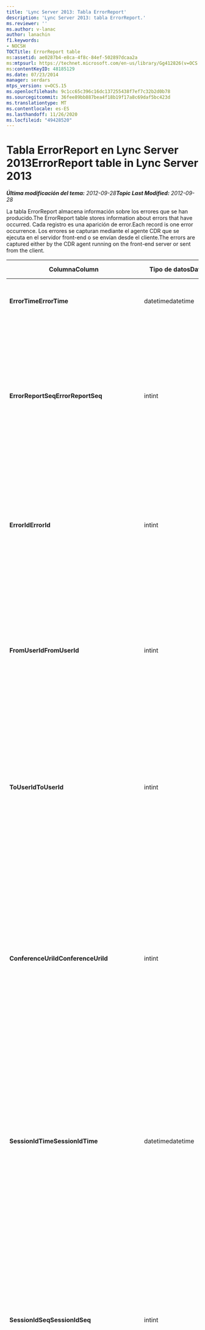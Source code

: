 ```yaml
---
title: 'Lync Server 2013: Tabla ErrorReport'
description: 'Lync Server 2013: tabla ErrorReport.'
ms.reviewer: ''
ms.author: v-lanac
author: lanachin
f1.keywords:
- NOCSH
TOCTitle: ErrorReport table
ms:assetid: ae0287b4-e8ca-4f8c-84ef-502897dcaa2a
ms:mtpsurl: https://technet.microsoft.com/en-us/library/Gg412826(v=OCS.15)
ms:contentKeyID: 48185129
ms.date: 07/23/2014
manager: serdars
mtps_version: v=OCS.15
ms.openlocfilehash: 9c1cc65c396c16dc137255438f7ef7c32b2d0b78
ms.sourcegitcommit: 36fee89bb887bea4f18b19f17a8c69daf5bc423d
ms.translationtype: MT
ms.contentlocale: es-ES
ms.lasthandoff: 11/26/2020
ms.locfileid: "49428520"
---
```

# <a name="errorreport-table-in-lync-server-2013"></a><span data-ttu-id="e450e-103">Tabla ErrorReport en Lync Server 2013</span><span class="sxs-lookup"><span data-stu-id="e450e-103">ErrorReport table in Lync Server 2013</span></span>

<div data-xmlns="http://www.w3.org/1999/xhtml">

<div class="topic" data-xmlns="http://www.w3.org/1999/xhtml" data-msxsl="urn:schemas-microsoft-com:xslt" data-cs="https://msdn.microsoft.com/">

<div data-asp="https://msdn2.microsoft.com/asp">



</div>

<div id="mainSection">

<div id="mainBody"><span data-ttu-id="e450e-104">

<span> </span></span><span class="sxs-lookup"><span data-stu-id="e450e-104">

<span> </span></span></span>

<span data-ttu-id="e450e-105">_**Última modificación del tema:** 2012-09-28_</span><span class="sxs-lookup"><span data-stu-id="e450e-105">_**Topic Last Modified:** 2012-09-28_</span></span>

<span data-ttu-id="e450e-106">La tabla ErrorReport almacena información sobre los errores que se han producido.</span><span class="sxs-lookup"><span data-stu-id="e450e-106">The ErrorReport table stores information about errors that have occurred.</span></span> <span data-ttu-id="e450e-107">Cada registro es una aparición de error.</span><span class="sxs-lookup"><span data-stu-id="e450e-107">Each record is one error occurrence.</span></span> <span data-ttu-id="e450e-108">Los errores se capturan mediante el agente CDR que se ejecuta en el servidor front-end o se envían desde el cliente.</span><span class="sxs-lookup"><span data-stu-id="e450e-108">The errors are captured either by the CDR agent running on the front-end server or sent from the client.</span></span>


<table>
<colgroup>
<col style="width: 25%" />
<col style="width: 25%" />
<col style="width: 25%" />
<col style="width: 25%" />
</colgroup>
<thead>
<tr class="header">
<th><span data-ttu-id="e450e-109">Columna</span><span class="sxs-lookup"><span data-stu-id="e450e-109">Column</span></span></th>
<th><span data-ttu-id="e450e-110">Tipo de datos</span><span class="sxs-lookup"><span data-stu-id="e450e-110">Data Type</span></span></th>
<th><span data-ttu-id="e450e-111">Clave o índice</span><span class="sxs-lookup"><span data-stu-id="e450e-111">Key/Index</span></span></th>
<th><span data-ttu-id="e450e-112">Detalles</span><span class="sxs-lookup"><span data-stu-id="e450e-112">Details</span></span></th>
</tr>
</thead>
<tbody>
<tr class="odd">
<td><p><span data-ttu-id="e450e-113"><strong>ErrorTime</strong></span><span class="sxs-lookup"><span data-stu-id="e450e-113"><strong>ErrorTime</strong></span></span></p></td>
<td><p><span data-ttu-id="e450e-114">datetime</span><span class="sxs-lookup"><span data-stu-id="e450e-114">datetime</span></span></p></td>
<td><p><span data-ttu-id="e450e-115">Primary</span><span class="sxs-lookup"><span data-stu-id="e450e-115">Primary</span></span></p></td>
<td><p><span data-ttu-id="e450e-116">Fecha y hora en que se produjo el error.</span><span class="sxs-lookup"><span data-stu-id="e450e-116">Date and time the error occurred.</span></span></p></td>
</tr>
<tr class="even">
<td><p><span data-ttu-id="e450e-117"><strong>ErrorReportSeq</strong></span><span class="sxs-lookup"><span data-stu-id="e450e-117"><strong>ErrorReportSeq</strong></span></span></p></td>
<td><p><span data-ttu-id="e450e-118">int</span><span class="sxs-lookup"><span data-stu-id="e450e-118">int</span></span></p></td>
<td><p><span data-ttu-id="e450e-119">Primary</span><span class="sxs-lookup"><span data-stu-id="e450e-119">Primary</span></span></p></td>
<td><p><span data-ttu-id="e450e-120">Número de identificación para identificar el informe de errores.</span><span class="sxs-lookup"><span data-stu-id="e450e-120">ID number to identify the error report.</span></span> <span data-ttu-id="e450e-121">Se usa en conjunción con <strong>ErrorTime</strong> para identificar de manera exclusiva un informe de errores.</span><span class="sxs-lookup"><span data-stu-id="e450e-121">Used in conjunction with <strong>ErrorTime</strong> to uniquely identify an error report.</span></span></p></td>
</tr>
<tr class="odd">
<td><p><span data-ttu-id="e450e-122"><strong>ErrorId</strong></span><span class="sxs-lookup"><span data-stu-id="e450e-122"><strong>ErrorId</strong></span></span></p></td>
<td><p><span data-ttu-id="e450e-123">int</span><span class="sxs-lookup"><span data-stu-id="e450e-123">int</span></span></p></td>
<td><p><span data-ttu-id="e450e-124">Extranjero</span><span class="sxs-lookup"><span data-stu-id="e450e-124">Foreign</span></span></p></td>
<td><p><span data-ttu-id="e450e-125">IDENTIFICADOR único del tipo de error.</span><span class="sxs-lookup"><span data-stu-id="e450e-125">Unique ID of the error type.</span></span> <span data-ttu-id="e450e-126">Para obtener más información, consulte la <a href="lync-server-2013-errordef-table.md">tabla ErrorDef en Lync Server 2013</a> .</span><span class="sxs-lookup"><span data-stu-id="e450e-126">See the <a href="lync-server-2013-errordef-table.md">ErrorDef table in Lync Server 2013</a> for more information.</span></span></p></td>
</tr>
<tr class="even">
<td><p><span data-ttu-id="e450e-127"><strong>FromUserId</strong></span><span class="sxs-lookup"><span data-stu-id="e450e-127"><strong>FromUserId</strong></span></span></p></td>
<td><p><span data-ttu-id="e450e-128">int</span><span class="sxs-lookup"><span data-stu-id="e450e-128">int</span></span></p></td>
<td><p><span data-ttu-id="e450e-129">Extranjero</span><span class="sxs-lookup"><span data-stu-id="e450e-129">Foreign</span></span></p></td>
<td><p><span data-ttu-id="e450e-130">Usuario que originó la solicitud que causó el error.</span><span class="sxs-lookup"><span data-stu-id="e450e-130">User who originated the request that caused the error.</span></span> <span data-ttu-id="e450e-131">Para obtener más información, consulte la <a href="lync-server-2013-users-table.md">tabla usuarios en Lync Server 2013</a> .</span><span class="sxs-lookup"><span data-stu-id="e450e-131">See the <a href="lync-server-2013-users-table.md">Users table in Lync Server 2013</a> for more information.</span></span></p></td>
</tr>
<tr class="odd">
<td><p><span data-ttu-id="e450e-132"><strong>ToUserId</strong></span><span class="sxs-lookup"><span data-stu-id="e450e-132"><strong>ToUserId</strong></span></span></p></td>
<td><p><span data-ttu-id="e450e-133">int</span><span class="sxs-lookup"><span data-stu-id="e450e-133">int</span></span></p></td>
<td><p><span data-ttu-id="e450e-134">Extranjero</span><span class="sxs-lookup"><span data-stu-id="e450e-134">Foreign</span></span></p></td>
<td><p><span data-ttu-id="e450e-135">Usuario de destino de la solicitud que causó el error.</span><span class="sxs-lookup"><span data-stu-id="e450e-135">Destination user for the request that caused the error.</span></span> <span data-ttu-id="e450e-136">Para obtener más información, consulte la <a href="lync-server-2013-users-table.md">tabla usuarios en Lync Server 2013</a> .</span><span class="sxs-lookup"><span data-stu-id="e450e-136">See the <a href="lync-server-2013-users-table.md">Users table in Lync Server 2013</a> for more information.</span></span></p></td>
</tr>
<tr class="even">
<td><p><span data-ttu-id="e450e-137"><strong>ConferenceUriId</strong></span><span class="sxs-lookup"><span data-stu-id="e450e-137"><strong>ConferenceUriId</strong></span></span></p></td>
<td><p><span data-ttu-id="e450e-138">int</span><span class="sxs-lookup"><span data-stu-id="e450e-138">int</span></span></p></td>
<td><p><span data-ttu-id="e450e-139">Extranjero</span><span class="sxs-lookup"><span data-stu-id="e450e-139">Foreign</span></span></p></td>
<td><p><span data-ttu-id="e450e-140">URI de conferencia relacionado con el error.</span><span class="sxs-lookup"><span data-stu-id="e450e-140">Conference URI related to the error.</span></span> <span data-ttu-id="e450e-141">Para obtener más información, consulte la <a href="lync-server-2013-conferenceuris-table.md">tabla ConferenceUris en Lync Server 2013</a> .</span><span class="sxs-lookup"><span data-stu-id="e450e-141">See the <a href="lync-server-2013-conferenceuris-table.md">ConferenceUris table in Lync Server 2013</a> for more information.</span></span> <span data-ttu-id="e450e-142">Normalmente, si ConferenceUriId no es null, FromUserId o ToUserId será null.</span><span class="sxs-lookup"><span data-stu-id="e450e-142">Typically, if ConferenceUriId is not null, then either FromUserId or ToUserId will be null.</span></span></p></td>
</tr>
<tr class="odd">
<td><p><span data-ttu-id="e450e-143"><strong>SessionIdTime</strong></span><span class="sxs-lookup"><span data-stu-id="e450e-143"><strong>SessionIdTime</strong></span></span></p></td>
<td><p><span data-ttu-id="e450e-144">datetime</span><span class="sxs-lookup"><span data-stu-id="e450e-144">datetime</span></span></p></td>
<td><p><span data-ttu-id="e450e-145">Extranjero</span><span class="sxs-lookup"><span data-stu-id="e450e-145">Foreign</span></span></p></td>
<td><p><span data-ttu-id="e450e-146">Se usa en conjunción con <strong>SessionIdSeq</strong> para identificar de forma única una sesión.</span><span class="sxs-lookup"><span data-stu-id="e450e-146">Used in conjunction with <strong>SessionIdSeq</strong> to uniquely identify a session.</span></span> <span data-ttu-id="e450e-147">Para obtener más información, vea la <a href="lync-server-2013-dialogs-table.md">tabla cuadros de diálogo en Lync Server 2013</a> .</span><span class="sxs-lookup"><span data-stu-id="e450e-147">See the <a href="lync-server-2013-dialogs-table.md">Dialogs table in Lync Server 2013</a> for more information.</span></span></p></td>
</tr>
<tr class="even">
<td><p><span data-ttu-id="e450e-148"><strong>SessionIdSeq</strong></span><span class="sxs-lookup"><span data-stu-id="e450e-148"><strong>SessionIdSeq</strong></span></span></p></td>
<td><p><span data-ttu-id="e450e-149">int</span><span class="sxs-lookup"><span data-stu-id="e450e-149">int</span></span></p></td>
<td><p><span data-ttu-id="e450e-150">Extranjero</span><span class="sxs-lookup"><span data-stu-id="e450e-150">Foreign</span></span></p></td>
<td><p><span data-ttu-id="e450e-151">Número de identificación para identificar la sesión.</span><span class="sxs-lookup"><span data-stu-id="e450e-151">ID number to identify the session.</span></span> <span data-ttu-id="e450e-152">Se usa en conjunción con <strong>SessionIdTime</strong> para identificar de forma única una sesión.</span><span class="sxs-lookup"><span data-stu-id="e450e-152">Used in conjunction with <strong>SessionIdTime</strong> to uniquely identify a session.</span></span> <span data-ttu-id="e450e-153">Para obtener más información, vea la <a href="lync-server-2013-dialogs-table.md">tabla cuadros de diálogo en Lync Server 2013</a> .</span><span class="sxs-lookup"><span data-stu-id="e450e-153">See the <a href="lync-server-2013-dialogs-table.md">Dialogs table in Lync Server 2013</a> for more information.</span></span></p></td>
</tr>
<tr class="odd">
<td><p><span data-ttu-id="e450e-154"><strong>SourceId</strong></span><span class="sxs-lookup"><span data-stu-id="e450e-154"><strong>SourceId</strong></span></span></p></td>
<td><p><span data-ttu-id="e450e-155">int</span><span class="sxs-lookup"><span data-stu-id="e450e-155">int</span></span></p></td>
<td><p><span data-ttu-id="e450e-156">Extranjero</span><span class="sxs-lookup"><span data-stu-id="e450e-156">Foreign</span></span></p></td>
<td><p><span data-ttu-id="e450e-157">Servidor que ha enviado el informe de errores (si el informe se está enviando desde un componente de servidor).</span><span class="sxs-lookup"><span data-stu-id="e450e-157">Server that sent the error report (if the report is being sent from a server component).</span></span> <span data-ttu-id="e450e-158">Para obtener más información, consulte la <a href="lync-server-2013-servers-table.md">tabla servidores en Lync Server 2013</a> .</span><span class="sxs-lookup"><span data-stu-id="e450e-158">See the <a href="lync-server-2013-servers-table.md">Servers table in Lync Server 2013</a> for more information.</span></span></p>
<p><span data-ttu-id="e450e-159">Este campo se introdujo en Microsoft Lync Server 2013.</span><span class="sxs-lookup"><span data-stu-id="e450e-159">This field was introduced in Microsoft Lync Server 2013.</span></span></p></td>
</tr>
<tr class="even">
<td><p><span data-ttu-id="e450e-160"><strong>ApplicationId</strong></span><span class="sxs-lookup"><span data-stu-id="e450e-160"><strong>ApplicationId</strong></span></span></p></td>
<td><p><span data-ttu-id="e450e-161">int</span><span class="sxs-lookup"><span data-stu-id="e450e-161">int</span></span></p></td>
<td><p><span data-ttu-id="e450e-162">Extranjero</span><span class="sxs-lookup"><span data-stu-id="e450e-162">Foreign</span></span></p></td>
<td><p><span data-ttu-id="e450e-163">Servidor que ha enviado el informe de errores (si el informe se está enviando desde un componente de servidor).</span><span class="sxs-lookup"><span data-stu-id="e450e-163">Server that sent the error report (if the report is being sent from a server component).</span></span> <span data-ttu-id="e450e-164">Para obtener más información, consulte la <a href="lync-server-2013-application-table.md">tabla de aplicaciones en Lync Server 2013</a> .</span><span class="sxs-lookup"><span data-stu-id="e450e-164">See the <a href="lync-server-2013-application-table.md">Application table in Lync Server 2013</a> for more information.</span></span></p>
<p><span data-ttu-id="e450e-165">Este campo se introdujo en Microsoft Lync Server 2013.</span><span class="sxs-lookup"><span data-stu-id="e450e-165">This field was introduced in Microsoft Lync Server 2013.</span></span></p></td>
</tr>
<tr class="odd">
<td><p><span data-ttu-id="e450e-166"><strong>MsDiagHeader</strong></span><span class="sxs-lookup"><span data-stu-id="e450e-166"><strong>MsDiagHeader</strong></span></span></p></td>
<td><p><span data-ttu-id="e450e-167">imagen</span><span class="sxs-lookup"><span data-stu-id="e450e-167">image</span></span></p></td>
<td><p> </p></td>
<td><p><span data-ttu-id="e450e-168">Más información sobre el error.</span><span class="sxs-lookup"><span data-stu-id="e450e-168">More information about the error.</span></span></p>
<p><span data-ttu-id="e450e-169">Estos datos se pueden convertir a formato de texto con esta sintaxis:</span><span class="sxs-lookup"><span data-stu-id="e450e-169">This data can be converted to text format by using this syntax:</span></span></p>
<p><code>cast(cast(Detail as varbinary(max)) as varchar(max)) </code></p></td>
</tr>
<tr class="even">
<td><p><span data-ttu-id="e450e-170"><strong>ClientVersionId</strong></span><span class="sxs-lookup"><span data-stu-id="e450e-170"><strong>ClientVersionId</strong></span></span></p></td>
<td><p><span data-ttu-id="e450e-171">int</span><span class="sxs-lookup"><span data-stu-id="e450e-171">int</span></span></p></td>
<td><p><span data-ttu-id="e450e-172">Extranjero</span><span class="sxs-lookup"><span data-stu-id="e450e-172">Foreign</span></span></p></td>
<td><p><span data-ttu-id="e450e-173">La versión de cliente del extremo que envía el informe de errores.</span><span class="sxs-lookup"><span data-stu-id="e450e-173">The client version of endpoint that sends the error report.</span></span> <span data-ttu-id="e450e-174">Para obtener más información, consulte la <a href="lync-server-2013-clientversions-table.md">tabla ClientVersions en Lync Server 2013</a> .</span><span class="sxs-lookup"><span data-stu-id="e450e-174">See the <a href="lync-server-2013-clientversions-table.md">ClientVersions table in Lync Server 2013</a> for more information.</span></span></p></td>
</tr>
<tr class="odd">
<td><p><span data-ttu-id="e450e-175"><strong>IsCapturedByServer</strong></span><span class="sxs-lookup"><span data-stu-id="e450e-175"><strong>IsCapturedByServer</strong></span></span></p></td>
<td><p><span data-ttu-id="e450e-176">bit</span><span class="sxs-lookup"><span data-stu-id="e450e-176">bit</span></span></p></td>
<td></td>
<td><p><span data-ttu-id="e450e-177">Es el informe de errores capturado por el agente CDR que se ejecuta en el servidor front-end o enviado por el cliente.</span><span class="sxs-lookup"><span data-stu-id="e450e-177">Is the error report captured by the CDR agent running on the front-end server, or sent by the client.</span></span></p></td>
</tr>
<tr class="even">
<td><p><span data-ttu-id="e450e-178"><strong>Fdisableautoindexingonschemaupdate</strong></span><span class="sxs-lookup"><span data-stu-id="e450e-178"><strong>Flag</strong></span></span></p></td>
<td><p><span data-ttu-id="e450e-179">smallint</span><span class="sxs-lookup"><span data-stu-id="e450e-179">smallint</span></span></p></td>
<td></td>
<td><p><span data-ttu-id="e450e-180">Reservado para uso futuro.</span><span class="sxs-lookup"><span data-stu-id="e450e-180">Reserved for future use.</span></span></p></td>
</tr>
<tr class="odd">
<td><p><span data-ttu-id="e450e-181"><strong>TelemetryId</strong></span><span class="sxs-lookup"><span data-stu-id="e450e-181"><strong>TelemetryId</strong></span></span></p></td>
<td><p><span data-ttu-id="e450e-182">Identificador</span><span class="sxs-lookup"><span data-stu-id="e450e-182">uniqueIdentifier</span></span></p></td>
<td></td>
<td><p><span data-ttu-id="e450e-183">Identificador único que correlaciona información de tiempo de Unión para los distintos componentes implicados en una conferencia.</span><span class="sxs-lookup"><span data-stu-id="e450e-183">Unique identifier correlating join time information for the different components involved in a conference.</span></span></p>
<p><span data-ttu-id="e450e-184">Este campo se introdujo en Microsoft Lync Server 2013.</span><span class="sxs-lookup"><span data-stu-id="e450e-184">This field was introduced in Microsoft Lync Server 2013.</span></span></p></td>
</tr>
<tr class="even">
<td><p><span data-ttu-id="e450e-185"><strong>SessionSetupTime</strong></span><span class="sxs-lookup"><span data-stu-id="e450e-185"><strong>SessionSetupTime</strong></span></span></p></td>
<td><p><span data-ttu-id="e450e-186">int</span><span class="sxs-lookup"><span data-stu-id="e450e-186">int</span></span></p></td>
<td></td>
<td><p><span data-ttu-id="e450e-187">Tiempo (en milisegundos) necesario para que un componente específico se una a una conferencia.</span><span class="sxs-lookup"><span data-stu-id="e450e-187">Time (in milliseconds) required for a specific component to join a conference.</span></span></p>
<p><span data-ttu-id="e450e-188">Este campo se introdujo en Microsoft Lync Server 2013.</span><span class="sxs-lookup"><span data-stu-id="e450e-188">This field was introduced in Microsoft Lync Server 2013.</span></span></p></td>
</tr>
<tr class="odd">
<td><p><span data-ttu-id="e450e-189"><strong>ServerId</strong></span><span class="sxs-lookup"><span data-stu-id="e450e-189"><strong>ServerId</strong></span></span></p></td>
<td><p><span data-ttu-id="e450e-190">int</span><span class="sxs-lookup"><span data-stu-id="e450e-190">int</span></span></p></td>
<td><p><span data-ttu-id="e450e-191">Extranjero</span><span class="sxs-lookup"><span data-stu-id="e450e-191">Foreign</span></span></p></td>
<td><p><span data-ttu-id="e450e-192">Representa el nombre de dominio completo del servidor que ha generado el informe de errores.</span><span class="sxs-lookup"><span data-stu-id="e450e-192">Represents the fully qualified domain name of the server that generated the error report.</span></span></p></td>
</tr>
<tr class="even">
<td><p><span data-ttu-id="e450e-193"><strong>PoolId</strong></span><span class="sxs-lookup"><span data-stu-id="e450e-193"><strong>PoolId</strong></span></span></p></td>
<td><p><span data-ttu-id="e450e-194">int</span><span class="sxs-lookup"><span data-stu-id="e450e-194">int</span></span></p></td>
<td><p><span data-ttu-id="e450e-195">Extranjero</span><span class="sxs-lookup"><span data-stu-id="e450e-195">Foreign</span></span></p></td>
<td><p><span data-ttu-id="e450e-196">Representa el nombre de dominio completo del grupo en el que se generó el informe de errores.</span><span class="sxs-lookup"><span data-stu-id="e450e-196">Represents the fully qualified domain name of the pool where the error report was generated.</span></span></p></td>
</tr>
</tbody>
</table><span data-ttu-id="e450e-197">


</div>

<span> </span>

</div>

</div>

</span><span class="sxs-lookup"><span data-stu-id="e450e-197">


</div>

<span> </span>

</div>

</div>

</span></span></div>

